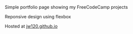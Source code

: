Simple portfolio page showing my FreeCodeCamp projects

Reponsive design using flexbox

Hosted at [jw120.github.io](https://jw120.github.io)
